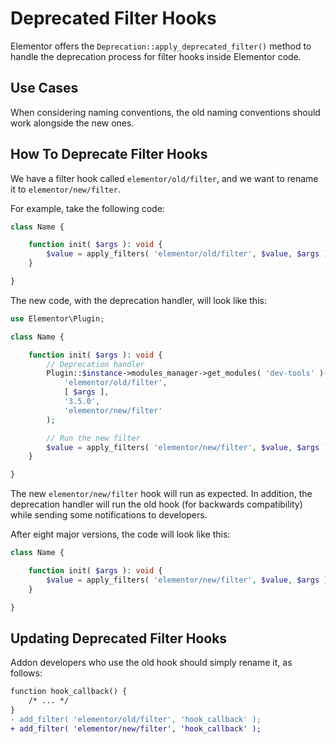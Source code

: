 # Deprecated Filter Hooks

<Badge type="tip" vertical="top" text="Elementor Core" /> <Badge type="warning" vertical="top" text="Intermediate" />

Elementor offers the `Deprecation::apply_deprecated_filter()` method to handle the deprecation process for filter hooks inside Elementor code.

## Use Cases

When considering naming conventions, the old naming conventions should work alongside the new ones.

## How To Deprecate Filter Hooks

We have a filter hook called `elementor/old/filter`, and we want to rename it to `elementor/new/filter`.

For example, take the following code:

```php
class Name {

	function init( $args ): void {
		$value = apply_filters( 'elementor/old/filter', $value, $args );
	}

}
```

The new code, with the deprecation handler, will look like this:

```php
use Elementor\Plugin;

class Name {

	function init( $args ): void {
		// Deprecation handler
		Plugin::$instance->modules_manager->get_modules( 'dev-tools' )->deprecation->apply_deprecated_filter(
			'elementor/old/filter',
			[ $args ],
			'3.5.0',
			'elementor/new/filter'
		);

		// Run the new filter
		$value = apply_filters( 'elementor/new/filter', $value, $args );
	}

}
```

The new `elementor/new/filter` hook will run as expected. In addition, the deprecation handler will run the old hook (for backwards compatibility) while sending some notifications to developers.

After eight major versions, the code will look like this:

```php
class Name {

	function init( $args ): void {
		$value = apply_filters( 'elementor/new/filter', $value, $args );
	}

}
```

## Updating Deprecated Filter Hooks

Addon developers who use the old hook should simply rename it, as follows:

```diff
function hook_callback() {
	/* ... */
}
- add_filter( 'elementor/old/filter', 'hook_callback' );
+ add_filter( 'elementor/new/filter', 'hook_callback' );
```
